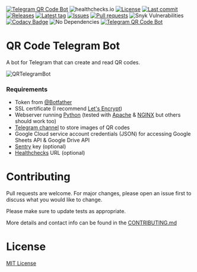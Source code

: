 [![Telegram QR Code Bot](https://img.shields.io/badge/Telegram-Bot-blue?logo=telegram)](https://t.me/@QRCodeTelegramBot/)
![healthchecks.io](https://img.shields.io/endpoint?label=QR%20Code&style=flat&url=https%3A%2F%2Fhealthchecks.io%2Fbadge%2F396c7d03-faf7-4562-9f83-1194d0%2FjEeWoR3a%2Fqr.shields)
[![License](https://img.shields.io/github/license/Crazy-Marvin/QRTelegramBot.svg)](https://github.com/Crazy-Marvin/QRTelegramBot/blob/development/LICENSE)
[![Last commit](https://img.shields.io/github/last-commit/Crazy-Marvin/PQRTelegramBot/.svg?style=flat)](https://github.com/Crazy-Marvin/QRTelegramBot/commits)
[![Releases](https://img.shields.io/github/downloads/Crazy-Marvin/QRTelegramBot/total.svg?style=flat)](https://github.com/Crazy-Marvin/QRTelegramBot/releases)
[![Latest tag](https://img.shields.io/github/tag/Crazy-Marvin/QRTelegramBot.svg?style=flat)](https://github.com/Crazy-Marvin/QRTelegramBot/tags)
[![Issues](https://img.shields.io/github/issues/Crazy-Marvin/QRTelegramBot.svg?style=flat)](https://github.com/Crazy-Marvin/QRTelegramBot/issues)
[![Pull requests](https://img.shields.io/github/issues-pr/Crazy-Marvin/QRTelegramBot.svg?style=flat)](https://github.com/Crazy-Marvin/QRTelegramBot//pulls)
![Snyk Vulnerabilities](https://img.shields.io/snyk/vulnerabilities/github/Crazy-Marvin/QRTelegramBot)
[![Codacy Badge](https://app.codacy.com/project/badge/Grade/09e05ee668004039887bef40e82a15fd)](https://www.codacy.com/gh/Crazy-Marvin/QRTelegramBot/dashboard?utm_source=github.com&amp;utm_medium=referral&amp;utm_content=Crazy-Marvin/QRTelegramBot&amp;utm_campaign=Badge_Grade)
![No Dependencies](https://img.shields.io/badge/Dependencies-None-brightgreenChat)
[![Telegram QR Code Bot](https://img.shields.io/badge/Python-yellow?logo=python)](https://t.me/QRCodeTelegramBot/)

# QR Code Telegram Bot
A bot for Telegram that can create and read QR codes.

![QRTelegramBot](https://github.com/Crazy-Marvin/QRTelegramBot/assets/15004217/79863008-4ea5-47c1-9f68-fab6c348ce8d)

### Requirements

- Token from [@Botfather](https://telegram.me/botfather)
- SSL certificate (I recommend [Let's Encrypt](https://letsencrypt.org/))
- Webserver running [Python](https://www.python.org/) (tested with [Apache](https://httpd.apache.org/) & [NGINX](https://www.nginx.com/) but others should work too)
- [Telegram channel](https://telegram.org/faq_channels/) to store images of QR codes
- Google Cloud service account credentials (JSON) for accessing Google Sheets API & Google Drive API
- [Sentry](https://sentry.io/) key (optional)
- [Healthchecks](https://healthchecks.io/#php) URL (optional)

# Contributing

Pull requests are welcome. For major changes, please open an issue first to discuss what you would like to change.

Please make sure to update tests as appropriate.

More details and contact info can be found in the [CONTRIBUTING.md](https://github.com/Crazy-Marvin/QRTelegramBot/blob/trunk/.github/CONTRIBUTING.md)

# License

[MIT License](https://choosealicense.com/licenses/mit/)


